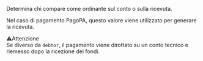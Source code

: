 Determina chi compare come ordinante sul conto o sulla ricevuta.

<!-- <br>
Può assuValori:
- `debtor`
- `payee`
- `payer`
- `tenant`
- `anonymous` -->

Nel caso di pagamento PagoPA, questo valore viene utilizzato per generare la ricevuta.

<div class="critical">
    <div class="title"> <span>&#9888;&#65039;</span>Attenzione</div>
    <div> Se diverso da <code>debtor</code>, il pagamento viene dirottato su un conto tecnico e riemesso dopo la ricezione dei fondi. </div>
</div>
